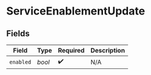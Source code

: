 # ServiceEnablementUpdate


## Fields

| Field              | Type               | Required           | Description        |
| ------------------ | ------------------ | ------------------ | ------------------ |
| `enabled`          | *bool*             | :heavy_check_mark: | N/A                |